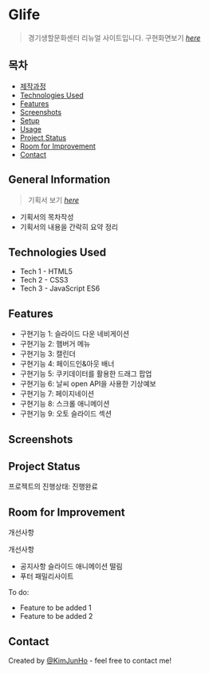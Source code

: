 # Glife
> 경기생할문화센터 리뉴얼 사이트입니다.
> 구현화면보기 
[_here_](https://kimjunho98.github.io/project1/)


## 목차
* [제작과정](#general-information)
* [Technologies Used](#technologies-used)
* [Features](#features)
* [Screenshots](#screenshots)
* [Setup](#setup)
* [Usage](#usage)
* [Project Status](#project-status)
* [Room for Improvement](#room-for-improvement)
* [Contact](#contact)
<!-- * [License](#license) -->


## General Information
> 기획서 보기 [_here_](https://github.com/KimJunHo98/project1/blob/main/%ED%94%84%EB%A1%9C%EC%A0%9D%ED%8A%B81%20%EA%B8%B0%ED%9A%8D%EC%84%9C.pdf)
- 기획서의 목차작성
- 기획서의 내용을 간락히 요약 정리

## Technologies Used
<!-- 사용한 기술환경 (언어와 버전을 작성) -->
- Tech 1 - HTML5
- Tech 2 - CSS3
- Tech 3 - JavaScript ES6


<!--## Hierarchy
 가능할 경우 html 구조를 트리구조로 표현
```text
folder1/
└── folder2/
    ├── folder3/
    │   ├── file1
    │   └── file2
    └── folder4/
        ├── file3
        └── file4
``` -->

## Features
- 구현기능 1: 슬라이드 다운 네비게이션
- 구현기능 2: 햄버거 메뉴
- 구현기능 3: 캘린더
- 구현기능 4: 페이드인&아웃 배너
- 구현기능 5: 쿠키데이터를 활용한 드래그 팝업
- 구현기능 6: 날씨 open API을 사용한 기상예보
- 구현기능 7: 페이지네이션
- 구현기능 8: 스크롤 애니메이션
- 구현기능 9: 오토 슬라이드 섹션


## Screenshots
<!--[구현화면스크린샷](./img/screenshot.png) -->
<!-- If you have screenshots you'd like to share, include them here. -->


## Project Status
프로젝트의 진행상태: 진행완료 


## Room for Improvement
개선사항

개선사항
- 공지사항 슬라이드 애니메이션 떨림
- 푸터 패밀리사이트 

To do:
- Feature to be added 1
- Feature to be added 2


## Contact
Created by [@KimJunHo](dydgnscc6845@gmail.com) - feel free to contact me!

